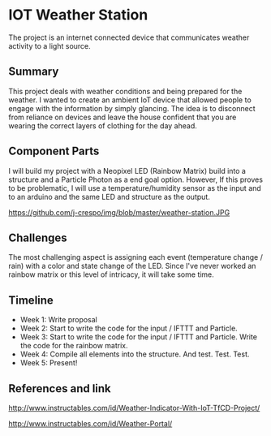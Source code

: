 # IOT Weather Station

The project is an internet connected device that communicates weather activity to a light source.

## Summary

This project deals with weather conditions and being prepared for the weather. I wanted to create an ambient IoT device that allowed people to engage with the information by simply glancing. The idea is to disconnect from reliance on devices and leave the house confident that you are wearing the correct layers of clothing for the day ahead.

## Component Parts

I will build my project with a Neopixel LED (Rainbow Matrix) build into a structure and a Particle Photon as a end goal option. However, If this proves to be problematic, I will use a temperature/humidity sensor as the input and to an arduino and the same LED and structure as the output. 

https://github.com/j-crespo/img/blob/master/weather-station.JPG

## Challenges

The most challenging aspect is assigning each event (temperature change / rain) with a color and state change of the LED. Since I've never worked an rainbow matrix or this level of intricacy, it will take some time.

## Timeline


- Week 1: Write proposal
- Week 2: Start to write the code for the input / IFTTT and Particle.
- Week 3: Start to write the code for the input / IFTTT and Particle. Write the code for the rainbow matrix.
- Week 4: Compile all elements into the structure. And test. Test. Test.
- Week 5: Present!

## References and link

http://www.instructables.com/id/Weather-Indicator-With-IoT-TfCD-Project/

http://www.instructables.com/id/Weather-Portal/
